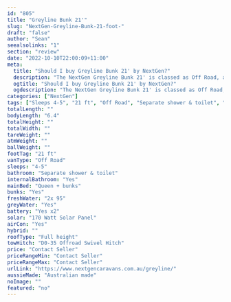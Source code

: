 ```yaml
---
id: "805"
title: "Greyline Bunk 21'"
slug: "NextGen-Greyline-Bunk-21-foot-"
draft: "false"
author: "Sean"
seealsolinks: "1"
section: "review"
date: "2022-10-10T22:00:09+11:00"
meta:
  title: "Should I buy Greyline Bunk 21' by NextGen?"
  description: "The NextGen Greyline Bunk 21' is classed as Off Road, and sleeps 4-5 people. It is Australian made and comes in at 21 ft. It generally has Separate shower & toilet."
  ogtitle: "Should I buy Greyline Bunk 21' by NextGen?"
  ogdescription: "The NextGen Greyline Bunk 21' is classed as Off Road, and sleeps 4-5 people. It is Australian made and comes in at 21 ft. It generally has Separate shower & toilet."
categories: ["NextGen"]
tags: ["Sleeps 4-5", "21 ft", "Off Road", "Separate shower & toilet", "Full height", "Price Unknown"]
totalLength: ""
bodyLength: "6.4"
totalHeight: ""
totalWidth: ""
tareWeight: ""
atmWeight: ""
ballWeight: ""
footTag: "21 ft"
vanType: "Off Road"
sleeps: "4-5"
bathroom: "Separate shower & toilet"
internalBathroom: "Yes"
mainBed: "Queen + bunks"
bunks: "Yes"
freshWater: "2x 95"
greyWater: "Yes"
battery: "Yes x2"
solar: "170 Watt Solar Panel"
airCon: "Yes"
hybrid: ""
roofType: "Full height"
towHitch: "D0-35 Offroad Swivel Hitch"
price: "Contact Seller"
priceRangeMin: "Contact Seller"
priceRangeMax: "Contact Seller"
urlLink: "https://www.nextgencaravans.com.au/greyline/"
aussieMade: "Australian made"
noImage: ""
featured: "no"
---
```

